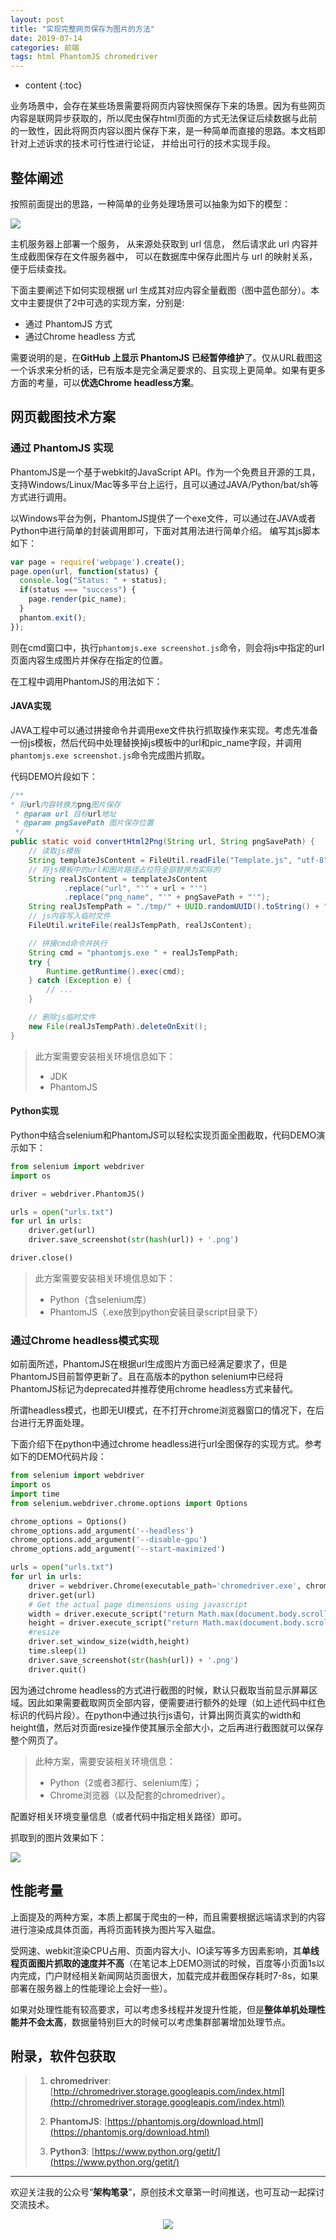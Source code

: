 ```yaml
---
layout: post
title: "实现完整网页保存为图片的方法"
date: 2019-07-14
categories: 前端
tags: html PhantomJS chromedriver
---
```


* content
{:toc}

业务场景中，会存在某些场景需要将网页内容快照保存下来的场景。因为有些网页内容是联网异步获取的，所以爬虫保存html页面的方式无法保证后续数据与此前的一致性，因此将网页内容以图片保存下来，是一种简单而直接的思路。本文档即针对上述诉求的技术可行性进行论证， 并给出可行的技术实现手段。



## 整体阐述

按照前面提出的思路，一种简单的业务处理场景可以抽象为如下的模型：

![](/assets/post_pics/2019-07-15-html%20page%20to%20jpg.md/2.png)

主机服务器上部署一个服务， 从来源处获取到 url 信息， 然后请求此 url 内容并生成截图保存在文件服务器中， 可以在数据库中保存此图片与 url 的映射关系， 便于后续查找。

下面主要阐述下如何实现根据 url 生成其对应内容全量截图（图中蓝色部分）。本文中主要提供了2中可选的实现方案，分别是:
* 通过 PhantomJS 方式
* 通过Chrome headless 方式

需要说明的是，在**GitHub 上显示 PhantomJS 已经暂停维护**了。仅从URL截图这一个诉求来分析的话，已有版本是完全满足要求的、且实现上更简单。如果有更多方面的考量，可以**优选Chrome headless方案**。

## 网页截图技术方案

### 通过 PhantomJS 实现

PhantomJS是一个基于webkit的JavaScript API。作为一个免费且开源的工具，支持Windows/Linux/Mac等多平台上运行，且可以通过JAVA/Python/bat/sh等方式进行调用。

以Windows平台为例，PhantomJS提供了一个exe文件，可以通过在JAVA或者Python中进行简单的封装调用即可，下面对其用法进行简单介绍。
编写其js脚本如下：

```js
var page = require('webpage').create();
page.open(url, function(status) {
  console.log("Status: " + status);
  if(status === "success") {
    page.render(pic_name);
  }
  phantom.exit();
});
```

则在cmd窗口中，执行`phantomjs.exe screenshot.js`命令，则会将js中指定的url页面内容生成图片并保存在指定的位置。

在工程中调用PhantomJS的用法如下：
#### JAVA实现

JAVA工程中可以通过拼接命令并调用exe文件执行抓取操作来实现。考虑先准备一份js模板，然后代码中处理替换掉js模板中的url和pic_name字段，并调用`phantomjs.exe screenshot.js`命令完成图片抓取。

代码DEMO片段如下：

```java
/**
* 将url内容转换为png图片保存
 * @param url 目标url地址
 * @param pngSavePath 图片保存位置
 */
public static void convertHtml2Png(String url, String pngSavePath) {
	// 读取js模板
	String templateJsContent = FileUtil.readFile("Template.js", "utf-8");
	// 将js模板中的url和图片路径占位符全部替换为实际的
	String realJsContent = templateJsContent
			.replace("url", "'" + url + "'")
			.replace("png_name", "'" + pngSavePath + "'");
	String realJsTempPath = "./tmp/" + UUID.randomUUID().toString() + ".js";
	// js内容写入临时文件
	FileUtil.writeFile(realJsTempPath, realJsContent);

	// 拼接cmd命令并执行
	String cmd = "phantomjs.exe " + realJsTempPath;
	try {
		Runtime.getRuntime().exec(cmd);
	} catch (Exception e) {
		// ...
	}

	// 删除js临时文件
	new File(realJsTempPath).deleteOnExit();
}
```

> 此方案需要安装相关环境信息如下：
> - JDK
> - PhantomJS

#### Python实现

Python中结合selenium和PhantomJS可以轻松实现页面全图截取，代码DEMO演示如下：

```python
from selenium import webdriver
import os

driver = webdriver.PhantomJS()

urls = open("urls.txt") 
for url in urls:
    driver.get(url)
    driver.save_screenshot(str(hash(url)) + '.png')

driver.close()
```

> 此方案需要安装相关环境信息如下：
> - Python（含selenium库）
> - PhantomJS（.exe放到python安装目录script目录下）

### 通过Chrome headless模式实现

如前面所述，PhantomJS在根据url生成图片方面已经满足要求了，但是PhantomJS目前暂停更新了。且在高版本的python selenium中已经将PhantomJS标记为deprecated并推荐使用chrome headless方式来替代。

所谓headless模式，也即无UI模式，在不打开chrome浏览器窗口的情况下，在后台进行无界面处理。

下面介绍下在python中通过chrome headless进行url全图保存的实现方式。参考如下的DEMO代码片段：

```python
from selenium import webdriver
import os
import time
from selenium.webdriver.chrome.options import Options

chrome_options = Options()
chrome_options.add_argument('--headless')
chrome_options.add_argument('--disable-gpu')
chrome_options.add_argument('--start-maximized')

urls = open("urls.txt") 
for url in urls:
    driver = webdriver.Chrome(executable_path='chromedriver.exe', chrome_options=chrome_options)
    driver.get(url)
    # Get the actual page dimensions using javascript
    width = driver.execute_script("return Math.max(document.body.scrollWidth,document.body.offsetWidth, document.documentElement.clientWidth, document.documentElement.scrollWidth, document.documentElement.offsetWidth);")	 
    height = driver.execute_script("return Math.max(document.body.scrollHeight, document.body.offsetHeight,document.documentElement.clientHeight, document.documentElement.scrollHeight, document.documentElement.offsetHeight);")
    #resize
    driver.set_window_size(width,height)
    time.sleep(1)
    driver.save_screenshot(str(hash(url)) + '.png')
    driver.quit()
```

因为通过chrome headless的方式进行截图的时候，默认只截取当前显示屏幕区域。因此如果需要截取网页全部内容，便需要进行额外的处理（如上述代码中红色标识的代码片段）。在python中通过执行js语句，计算出网页真实的width和height值，然后对页面resize操作使其展示全部大小，之后再进行截图就可以保存整个网页了。

> 此种方案，需要安装相关环境信息：
> - Python（2或者3都行、selenium库）；
> - Chrome浏览器（以及配套的chromedriver）。

配置好相关环境变量信息（或者代码中指定相关路径）即可。

抓取到的图片效果如下：

![](/assets/post_pics/2019-07-15-html%20page%20to%20jpg.md/3.png)

## 性能考量

上面提及的两种方案，本质上都属于爬虫的一种，而且需要根据远端请求到的内容进行渲染成具体页面，再将页面转换为图片写入磁盘。

受网速、webkit渲染CPU占用、页面内容大小、IO读写等多方因素影响，其**单线程页面图片抓取的速度并不高**（在笔记本上DEMO测试的时候，百度等小页面1s以内完成，门户财经相关新闻网站页面很大，加载完成并截图保存耗时7-8s，如果部署在服务器上的性能理论上会好一些）。

如果对处理性能有较高要求，可以考虑多线程并发提升性能，但是**整体单机处理性能并不会太高**，数据量特别巨大的时候可以考虑集群部署增加处理节点。

## 附录，软件包获取

> 1. **chromedriver**: [http://chromedriver.storage.googleapis.com/index.html](http://chromedriver.storage.googleapis.com/index.html)
> 
> 2. **PhantomJS**: [https://phantomjs.org/download.html](https://phantomjs.org/download.html)
> 
> 3. **Python3**: [https://www.python.org/getit/](https://www.python.org/getit/)



---

欢迎关注我的公众号“**架构笔录**”，原创技术文章第一时间推送，也可互动一起探讨交流技术。

<center>

   ![](https://raw.githubusercontent.com/veezean/pic_assets/master/assets/comm_pics/contact/gongzhonghao.png)

</center>

